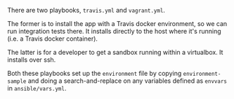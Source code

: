 There are two playbooks, `travis.yml` and `vagrant.yml`.

The former is to install the app with a Travis docker environment, so
we can run integration tests there.  It installs directly to the host
where it's running (i.e. a Travis docker container).

The latter is for a developer to get a sandbox running within a
virtualbox. It installs over ssh.

Both these playbooks set up the `environment` file by copying
`environment-sample` and doing a search-and-replace on any variables
defined as `envvars` in `ansible/vars.yml`.
